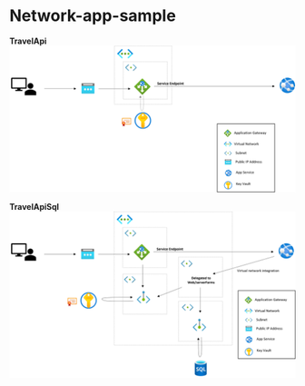# Network-app-sample

**TravelApi**
![TravelApi](./docs/images/TravelApi.png)

**TravelApiSql**
![TravelApiSql](./docs/images/TravelApiSql.png)